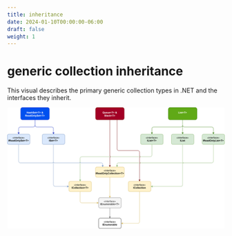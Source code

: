 ```yaml
---
title: inheritance
date: 2024-01-10T00:00:00-06:00
draft: false
weight: 1
---
```


# generic collection inheritance
This visual describes the primary generic collection types in .NET and the interfaces they inherit.

![](./net-generic-collection-inheritance.svg)